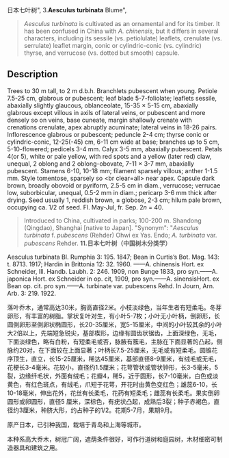 日本七叶树",
3.**Aesculus turbinata** Blume",

> *Aesculus turbinata* is cultivated as an ornamental and for its timber. It has been confused in China with *A. chinensis*, but it differs in several characters, including its sessile (vs. petiolulate) leaflets, crenulate (vs. serrulate) leaflet margin, conic or cylindric-conic (vs. cylindric) thyrse, and verrucose (vs. dotted but smooth) capsule.

## Description
Trees to 30 m tall, to 2 m d.b.h. Branchlets pubescent when young. Petiole 7.5-25 cm, glabrous or pubescent; leaf blade 5-7-foliolate; leaflets sessile, abaxially slightly glaucous, oblanceolate, 15-35 × 5-15 cm, abaxially glabrous except villous in axils of lateral veins, or pubescent and more densely so on veins, base cuneate, margin shallowly crenate with crenations crenulate, apex abruptly acuminate; lateral veins in 18-26 pairs. Inflorescence glabrous or pubescent; peduncle 2-4 cm; thyrse conic or cylindric-conic, 12-25(-45) cm, 6-11 cm wide at base; branches up to 5 cm, 5-10-flowered; pedicels 3-4 mm. Calyx 3-5 mm, abaxially pubescent. Petals 4(or 5), white or pale yellow, with red spots and a yellow (later red) claw, unequal, 2 oblong and 2 oblong-obovate, 7-11 × 3-7 mm, abaxially pubescent. Stamens 6-10, 10-18 mm; filament sparsely villous; anther 1-1.5 mm. Style tomentose, sparsely so &lt;br clear=all&gt; near apex. Capsule dark brown, broadly obovoid or pyriform, 2.5-5 cm in diam., verrucose; verrucae low, suborbicular, unequal, 0.5-2 mm in diam.; pericarp 3-6 mm thick after drying. Seed usually 1, reddish brown, ± globose, 2-3 cm; hilum pale brown, occupying ca. 1/2 of seed. Fl. May-Jul, fr. Sep. 2*n* = 40.

> Introduced to China, cultivated in parks; 100-200 m. Shandong (Qingdao), Shanghai [native to Japan].
  "Synonym": "*Aesculus turbinata* f. *pubescens* (Rehder) Ohwi ex Yas. Endo; *A. turbinata* var. *pubescens* Rehder.
**11.日本七叶树（中国树木分类学）**

Aesculus turbinata Bl. Rumphia 3: 195. 1847; Bean in Curtis’s Bot. Mag. 143: t. 8713. 1917; Hardin in Brittonia 12: 32. 1960. ——A. chinensis Hort. ex Schneider, Ill. Handb. Laubh. 2: 246. 1909, non Bunge 1833, pro syn.——A. japonica Hort. ex Schneider in op. cit, 1909, pro syn.——A. sinensisHort. ex Bean op. cit. pro syn.——A. turbinate var. pubescens Rehd. In Journ, Arn. Arb. 3: 219. 1922.

落叶乔木，通常高达30米，胸高直径2米。小枝淡绿色，当年生者有短柔毛。冬芽卵形，有丰富的树脂。掌状复叶对生，有小叶5-7枚；小叶无小叶柄，倒卵形，长圆倒卵形至倒卵状椭圆形，长20-35厘米，宽5-15厘米，中间的小叶较其余的小叶大2倍以上，先端短急锐尖，基部楔形，边缘有圆齿状锯齿，上面深绿色，无毛，下面淡绿色，略有白粉，有短柔毛或否，脉腋有簇毛，主脉在下面显著的凸起，侧脉约20对，在下面较在上面显著；叶柄长7.5-25厘米，无毛或有短柔毛。圆锥花序顶生，直立，长15-25厘米，稀达45厘米，基部直径8-9厘米，有绒毛或无毛，花梗长3-4毫米。花较小，直径约1.5厘米；花萼管状或管状钟形，长3-5毫米，5裂，边缘纤毛状，外面有绒毛；花瓣4，稀5，近于圆形，长7-10毫米，白色或淡黄色，有红色斑点，有绒毛，爪短于花萼，开花时由黄色变红色；雄蕊6-10，长10-18毫米，伸出花外，花丝有长柔毛，花药有短柔毛；雌蕊有长柔毛。果实倒卵圆形或卵圆形，直径5 厘米，深棕色，有疣状凸起，成熟后3裂；种子赤褐色，直径约3厘米，种脐大形，约占种子的1/2。花期5-7月，果期9月。

原产日本，已引种我国，栽培于青岛和上海等城市。

本种系高大乔木，树冠广阔，遮荫条件很好，可作行道树和庭园树，木材细密可制造器具和建筑之用。
